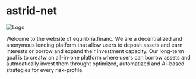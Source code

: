 # astrid-net
![Logo](https://github.com/equilibria-finance/equilibria-finance/assets/128416370/69c0cbe5-7567-445b-bcf5-8886e763177a)

Welcome to the website of equilibria.financ.
We are a decentralized and anonymous lending platform that allow users to deposit assets and earn interests or borrow and expand their investment capacity.
Our long-term goal is to creatw an all-in-one platform where users can borrow assets and autmoatically invest them throught optimized, automatized and AI-based strategies for every risk-profile. 

